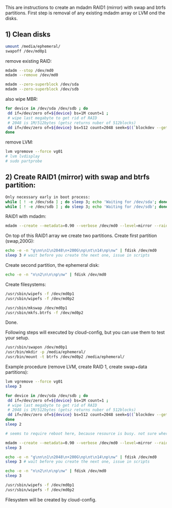 

This are instructions to create an mdadm RAID1 (mirror) with swap and btrfs partitions. First step is removal of any existing mdadm array or LVM ond the disks.


## 1) Clean disks

```bash
umount /media/ephemeral/
swapoff /dev/md0p1
```

remove existing RAID:
```bash
mdadm --stop /dev/md0
mdadm --remove /dev/md0

mdadm --zero-superblock /dev/sda
mdadm --zero-superblock /dev/sdb
```

also wipe MBR:
```bash
for device in /dev/sda /dev/sdb ; do 
 dd if=/dev/zero of=${device} bs=1M count=1 ;
 # wipe last megabyte to get rid of RAID
 # 2048 is 1M/512bytes (getsz returns nuber of 512blocks)
 dd if=/dev/zero of=${device} bs=512 count=2048 seek=$((`blockdev --getsz ${device}` - 2048)) ;
done
```

remove LVM:
```bash
lvm vgremove --force vg01
# lvm lvdisplay
# sudo partprobe
```


## 2) Create RAID1 (mirror) with swap and btrfs partition:

```bash
Only necessary early in boot process:
while [ ! -e /dev/sda ] ; do sleep 3; echo 'Waiting for /dev/sda'; done
while [ ! -e /dev/sdb ] ; do sleep 3; echo 'Waiting for /dev/sdb'; done
```

RAID1 with mdadm:
```bash
mdadm --create --metadata=0.90 --verbose /dev/md0 --level=mirror --raid-devices=2 /dev/sda /dev/sdb
```

On top of this RAID1 array we create two partitions. Create first partition (swap,200G):
```bash
echo -e -n "g\nn\n1\n2048\n+200G\np\nt\n14\np\nw" | fdisk /dev/md0
sleep 3 # wait before you create the next one, issue in scripts
```

Create second partition, the ephemeral disk:
```bash
echo -e -n "n\n2\n\n\np\nw" | fdisk /dev/md0
```

Create filesystems:
```bash
/usr/sbin/wipefs -f /dev/md0p1
/usr/sbin/wipefs -f /dev/md0p2

/usr/sbin/mkswap /dev/md0p1
/usr/sbin/mkfs.btrfs -f /dev/md0p2
```

Done.

Following steps will executed by cloud-config, but you can use them to test your setup.
```bash
/usr/sbin/swapon /dev/md0p1
/usr/bin/mkdir -p /media/ephemeral/
/usr/bin/mount -t btrfs /dev/md0p2 /media/ephemeral/
```

Example procedure (remove LVM, create RAID 1, create swap+data partitions):
```bash
lvm vgremove --force vg01
sleep 3

for device in /dev/sda /dev/sdb ; do 
 dd if=/dev/zero of=${device} bs=1M count=1 ;
 # wipe last megabyte to get rid of RAID
 # 2048 is 1M/512bytes (getsz returns nuber of 512blocks)
 dd if=/dev/zero of=${device} bs=512 count=2048 seek=$((`blockdev --getsz ${device}` - 2048)) ;
done
sleep 2

# seems to require reboot here, because resource is busy. not sure where that comes from

mdadm --create --metadata=0.90 --verbose /dev/md0 --level=mirror --raid-devices=2 /dev/sda /dev/sdb
sleep 3

echo -e -n "g\nn\n1\n2048\n+200G\np\nt\n14\np\nw" | fdisk /dev/md0
sleep 3 # wait before you create the next one, issue in scripts

echo -e -n "n\n2\n\n\np\nw" | fdisk /dev/md0
sleep 3

/usr/sbin/wipefs -f /dev/md0p1
/usr/sbin/wipefs -f /dev/md0p2
```
Filesystem will be created by cloud-config.
